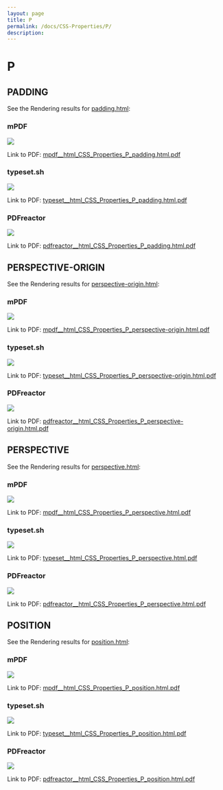 ```yaml
---
layout: page
title: P
permalink: /docs/CSS-Properties/P/
description: 
---
```


# P



## PADDING

See the Rendering results for [padding.html](/html/CSS%20Properties/P/padding.html):

### mPDF
![](mpdf__html_CSS_Properties_P_padding.html.png) 

Link to PDF: [mpdf__html_CSS_Properties_P_padding.html.pdf](mpdf__html_CSS_Properties_P_padding.html.pdf)

### typeset.sh
![](typeset__html_CSS_Properties_P_padding.html.png) 

Link to PDF: [typeset__html_CSS_Properties_P_padding.html.pdf](typeset__html_CSS_Properties_P_padding.html.pdf)

### PDFreactor
![](pdfreactor__html_CSS_Properties_P_padding.html.png) 

Link to PDF: [pdfreactor__html_CSS_Properties_P_padding.html.pdf](pdfreactor__html_CSS_Properties_P_padding.html.pdf)

## PERSPECTIVE-ORIGIN

See the Rendering results for [perspective-origin.html](/html/CSS%20Properties/P/perspective-origin.html):

### mPDF
![](mpdf__html_CSS_Properties_P_perspective-origin.html.png) 

Link to PDF: [mpdf__html_CSS_Properties_P_perspective-origin.html.pdf](mpdf__html_CSS_Properties_P_perspective-origin.html.pdf)

### typeset.sh
![](typeset__html_CSS_Properties_P_perspective-origin.html.png) 

Link to PDF: [typeset__html_CSS_Properties_P_perspective-origin.html.pdf](typeset__html_CSS_Properties_P_perspective-origin.html.pdf)

### PDFreactor
![](pdfreactor__html_CSS_Properties_P_perspective-origin.html.png) 

Link to PDF: [pdfreactor__html_CSS_Properties_P_perspective-origin.html.pdf](pdfreactor__html_CSS_Properties_P_perspective-origin.html.pdf)

## PERSPECTIVE

See the Rendering results for [perspective.html](/html/CSS%20Properties/P/perspective.html):

### mPDF
![](mpdf__html_CSS_Properties_P_perspective.html.png) 

Link to PDF: [mpdf__html_CSS_Properties_P_perspective.html.pdf](mpdf__html_CSS_Properties_P_perspective.html.pdf)

### typeset.sh
![](typeset__html_CSS_Properties_P_perspective.html.png) 

Link to PDF: [typeset__html_CSS_Properties_P_perspective.html.pdf](typeset__html_CSS_Properties_P_perspective.html.pdf)

### PDFreactor
![](pdfreactor__html_CSS_Properties_P_perspective.html.png) 

Link to PDF: [pdfreactor__html_CSS_Properties_P_perspective.html.pdf](pdfreactor__html_CSS_Properties_P_perspective.html.pdf)

## POSITION

See the Rendering results for [position.html](/html/CSS%20Properties/P/position.html):

### mPDF
![](mpdf__html_CSS_Properties_P_position.html.png) 

Link to PDF: [mpdf__html_CSS_Properties_P_position.html.pdf](mpdf__html_CSS_Properties_P_position.html.pdf)

### typeset.sh
![](typeset__html_CSS_Properties_P_position.html.png) 

Link to PDF: [typeset__html_CSS_Properties_P_position.html.pdf](typeset__html_CSS_Properties_P_position.html.pdf)

### PDFreactor
![](pdfreactor__html_CSS_Properties_P_position.html.png) 

Link to PDF: [pdfreactor__html_CSS_Properties_P_position.html.pdf](pdfreactor__html_CSS_Properties_P_position.html.pdf)



